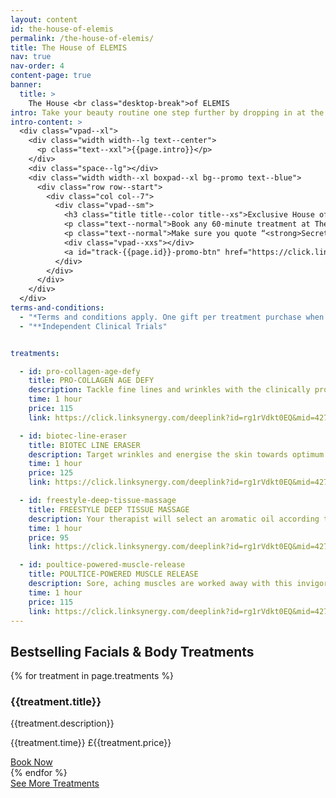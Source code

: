 ```yaml
---
layout: content
id: the-house-of-elemis
permalink: /the-house-of-elemis/
title: The House of ELEMIS
nav: true
nav-order: 4
content-page: true
banner:
  title: >
    The House <br class="desktop-break">of ELEMIS
intro: Take your beauty routine one step further by dropping in at the House of ELEMIS. Located in the heart of exclusive Mayfair, indulge in sumptuous treatments at the hands of ELEMIS Elite therapists, who will personalise your experience to give you only the best, most transformative results. Pick your perfect treatment below…
intro-content: >
  <div class="vpad--xl">
    <div class="width width--lg text--center">
      <p class="text--xxl">{{page.intro}}</p>
    </div>
    <div class="space--lg"></div>
    <div class="width width--xl boxpad--xl bg--promo text--blue">
      <div class="row row--start">
        <div class="col col--7">
          <div class="vpad--sm">
            <h3 class="title title--color title--xs">Exclusive House of ELEMIS offer for Secret Escapes members</h3>
            <p class="text--normal">Book any 60-minute treatment at The House of ELEMIS and receive a luxury six-piece gift worth £55!* Keep skin hydrated through the winter months with your luxury six-piece gift containing award-winning Pro-Collagen skincare.</p>
            <p class="text--normal">Make sure you quote “<strong>SecretEscapesVIP</strong>” when you book to claim your gift! To book call <strong>020 7499 4995</strong>.</p>
            <div class="vpad--xxs"></div>
            <a id="track-{{page.id}}-promo-btn" href="https://click.linksynergy.com/deeplink?id=rg1rVdkt0EQ&mid=42744&murl=https%3A%2F%2Fwww.elemis.com%2Fhouse-of-elemis-booking-enquiry" class="btn btn--sm btn--blue">MAKE A BOOKING ENQUIRY</a>
          </div>
        </div>
      </div>
    </div>
  </div>
terms-and-conditions:
  - "*Terms and conditions apply. One gift per treatment purchase when customer quotes “SecretEscapesVIP“. One gift per customer. Offer ends on 28th February 2020 or while stocks last."
  - "**Independent Clinical Trials"


treatments:

  - id: pro-collagen-age-defy
    title: PRO-COLLAGEN AGE DEFY
    description: Tackle fine lines and wrinkles with the clinically proven age-defying benefits of marine charged Padina Pavonica and Red Algae. Targeted massage encourages optimum cellular function for nourished, younger looking skin**.
    time: 1 hour
    price: 115
    link: https://click.linksynergy.com/deeplink?id=rg1rVdkt0EQ&mid=42744&murl=https%3A%2F%2Fwww.elemis.com%2Fhouse-of-elemis-treatment-menu-face

  - id: biotec-line-eraser
    title: BIOTEC LINE ERASER
    description: Target wrinkles and energise the skin towards optimum performance with microcurrent pulses and red and blue light therapy. A powerfully rejuvenating clinically proven facial treatment that effectively irons out wrinkles and fills out lines**.
    time: 1 hour
    price: 125
    link: https://click.linksynergy.com/deeplink?id=rg1rVdkt0EQ&mid=42744&murl=https%3A%2F%2Fwww.elemis.com%2Fhouse-of-elemis-treatment-menu-face

  - id: freestyle-deep-tissue-massage
    title: FREESTYLE DEEP TISSUE MASSAGE
    description: Your therapist will select an aromatic oil according to your concerns, be they muscle pain, stress relief, relaxation or balance. The flowing massage works deeper into the tension, encouraging optimum circulation.
    time: 1 hour
    price: 95
    link: https://click.linksynergy.com/deeplink?id=rg1rVdkt0EQ&mid=42744&murl=https%3A%2F%2Fwww.elemis.com%2Fhouse-of-elemis-treatment-menu-body%23massage

  - id: poultice-powered-muscle-release
    title: POULTICE-POWERED MUSCLE RELEASE
    description: Sore, aching muscles are worked away with this invigorating and deeply releasing treatment. Each area of tension is specifically targeted with the unique Amber and Quartz poultice to dissolve knots and ease tensions. Completed with a restorative facial massage, tension is dissolved.
    time: 1 hour
    price: 115
    link: https://click.linksynergy.com/deeplink?id=rg1rVdkt0EQ&mid=42744&murl=https%3A%2F%2Fwww.elemis.com%2Fhouse-of-elemis-treatment-menu-body%23massage
---
```


<div class="container vpad--xxl">
  <div class="width width--xxl">
    <h2 class="title title--lg title--color text--center width width--lg">Bestselling Facials & Body Treatments</h2>
    <div class="space--xl"></div>
    <div class="row row--6-6 row--gutters-lg">
      {% for treatment in page.treatments %}
        <div class="col">
          <div class="bg-img bg-img--4-3" style="background-image: url('{{site.img}}/content/{{page.id}}/{{treatment.id}}.jpg');">
            <a id="track-{{page.id}}-{{treatment.id}}-img" class="bg-img__link" href="{{treatment.link}}"></a>
          </div>
          <div class="boxpad--lg bg--white">
            <h3 class="title title--xs title--color">{{treatment.title}}</h3>
            <p>{{treatment.description}}</p>
            <p class="text--xxl text--normal title--color">{{treatment.time}} £{{treatment.price}}</p>
            <div class="space--sm"></div>
            <a id="track-{{page.id}}-{{treatment.id}}-btn" href="{{treatment.link}}" class="btn btn--sm btn--outline btn--outline-blue">Book Now</a>
          </div>
        </div>
      {% endfor %}
    </div>
    <div class="space--xl text--center">
      <a id="track-{{page.id}}-all-treatments-btn" href="https://click.linksynergy.com/deeplink?id=rg1rVdkt0EQ&mid=42744&murl=https%3A%2F%2Fwww.elemis.com%2Fhouse-of-elemis-treatment-menu-face" class="btn btn--lg btn--blue">See More Treatments</a>
    </div>
  </div>
</div>